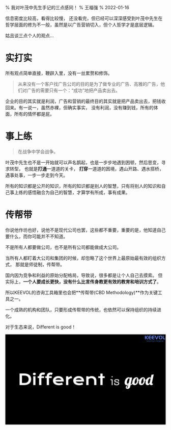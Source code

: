 % 我对叶茂中先生手记的三点感同！
% 王福强
% 2022-01-16

信息密度比较高，看得比较慢， 还没看完，但已经可以深深感受到叶茂中先生在哲学层面的修为不一般，虽然是以广告营销切入，但个人哲学才是底层逻辑。

姑且谈三点个人的观点...

# 实打实

所有观点简单直接，鞭辟入里，没有一丝累赘和修饰。

> 从来没有一个客户找广告公司的目的是为了做专业的广告、高雅的广告，他们对广告的需要只有一个：“成功”地把产品卖出去。

企业的目的其实就是利润，广告和营销的最终目的其实就是把产品卖出去，把钱收回来。有一说一，虽然赤裸，但确实事实， 没有利润，没有赚到钱，所有的体面，所有的情怀都是屁。

# 事上练

> 在战争中学会战争。

叶茂中先生也不是一开始就可以声名鹊起，也是一步步地遇到困顿，然后思变，寻求转型， 也就是**打通**一道道的关卡， **打穿**一道道的困境，遇山开路、遇水搭桥， 遇事处事，一步一步走到今天。

所有的知识都是公开的知识，所有的知识都是别人的智慧，只有将别人的知识和自己事上练的感悟融合为自己的智慧，才算学有所成，事有成果。



# 传帮带

你说他作坊也好，说他不是现代公司也罢，这些都不重要，重要的是，他知道自己要什么，而你可能并不不知道。

不是所有人都要做公司，也不是所有公司都能做成大公司。

当所有人都盯着大公司和集团的时候，却忽略了这个世界上最原始最有效的组织方式， 那就是师徒制，传帮带。

国内因为竞争和利益的原始分配格局，导致说，很多都是让个人自己去摸索。 但实际上，**一个人要成长更快，没有什么比言传身教更有效的教育和培训方式了**。

所以KEEVOL的咨询工具箱里也会把**传帮带(CBD Methodology)**作为关键工具之一。

一个成熟的机构和团队，只要形成传帮带的传统，也依然可以保持组织的持续进化。

对于生态来说，Different is good！

![](images/different_is_good.png)






